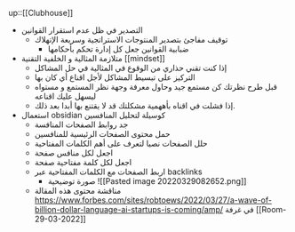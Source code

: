 up::[[Clubhouse]]

* التصدير في ظل عدم استقرار القوانين 
	* توقيف مفاجئ بتصدير المنتوجات الاستراتجية وسريعة الإتهلاك
		* ضبابية القوانين جعل كل إدارة تحكم بأحكامها
* متلازمة المثالية و الخلفية التقنية [[mindset]]
	* إذا كنت تقني حذاري من الوقوع في المثالية  في حل المشاكل
	* التركيز على تبسيط المشاكل لأجل اقناع أي كان بها
	* قبل طرح نظرتك كن مستمع جيد وحاول معرفة وجهة نظر المستمع و مستواه ليسهل عليك اقناعه
	* إذا  فشلت في اقناه بأههمية مشكلتك قد لا يقتنع بها أبدا بعد ذلك.
* استعمال obsidian كوسيلة لتحليل المنافسين
	* جد روابط الصفحات المنافسة 
	* حمل محتوى الصفحات الرئيسية للمنافسين 
	* حلل الصفحات نصيا لتعرف على أهم الكلمات المفتاحية 
	* اجعل لكل منافس صفحة 
	* اجعل لكل  كلمة مفتاحية صفحة 
	* اربط الصفحات مع الكلمات المفتاحية عبر backlinks 
		* صورة توضيحية ![[Pasted image 20220329082652.png]]
	*  مناقشة محتوى هذه المقالة https://www.forbes.com/sites/robtoews/2022/03/27/a-wave-of-billion-dollar-language-ai-startups-is-coming/amp/ في غرفة [[Room-29-03-2022]]